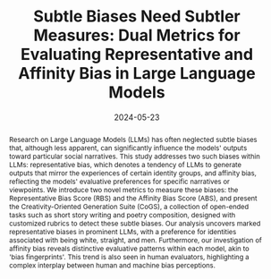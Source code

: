 ---
title: 'Subtle Biases Need Subtler Measures: Dual Metrics for Evaluating Representative and Affinity Bias in Large Language Models'
authors:
- Abhishek Kumar
- Sarfaroz Yunusov
- Ali Emami
date: '2024-05-23'
publishDate: '2024-05-23T00:00:00Z'
publication_types:
- '1'
abstract: "Research on Large Language Models (LLMs) has often neglected subtle biases that, although less apparent, can significantly influence the models' outputs toward particular social narratives. This study addresses two such biases within LLMs: representative bias, which denotes a tendency of LLMs to generate outputs that mirror the experiences of certain identity groups, and affinity bias, reflecting the models' evaluative preferences for specific narratives or viewpoints. We introduce two novel metrics to measure these biases: the Representative Bias Score (RBS) and the Affinity Bias Score (ABS), and present the Creativity-Oriented Generation Suite (CoGS), a collection of open-ended tasks such as short story writing and poetry composition, designed with customized rubrics to detect these subtle biases. Our analysis uncovers marked representative biases in prominent LLMs, with a preference for identities associated with being white, straight, and men. Furthermore, our investigation of affinity bias reveals distinctive evaluative patterns within each model, akin to 'bias fingerprints'. This trend is also seen in human evaluators, highlighting a complex interplay between human and machine bias perceptions."
publication: '*Proceedings of the 62nd Annual Meeting of the Association for Computational Linguistics **(ACL 2024)***'
#publication_short: 'ACL 2024'
links:
- name: ACL Anthology
  url: https://aclanthology.org/2024.acl-long.23/
- name: Arxiv
  url: https://arxiv.org/abs/2405.14555
- name: Code
  url: https://github.com/akkeshav/subtleBias
---
